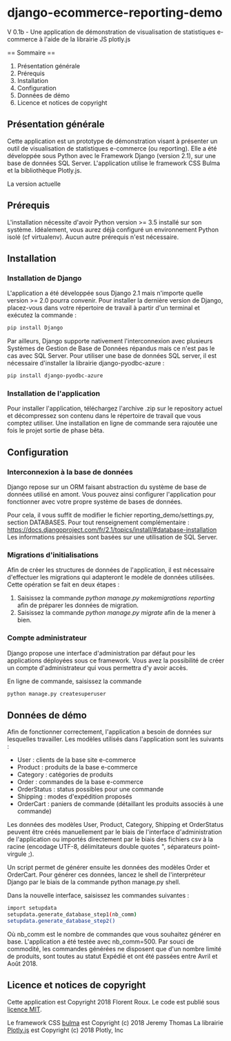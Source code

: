 # django-ecommerce-reporting-demo
V 0.1b - Une application de démonstration de visualisation de statistiques e-commerce à l'aide de la librairie JS plotly.js 

== Sommaire ==

1. Présentation générale
2. Prérequis
3. Installation
4. Configuration 
5. Données de démo
6. Licence et notices de copyright

## Présentation générale

Cette application est un prototype de démonstration visant à présenter un outil de visualisation de statistiques e-commerce (ou reporting).
Elle a été développée sous Python avec le Framework Django (version 2.1), sur une base de données SQL Server.
L'application utilise le framework CSS Bulma et la bibliothèque Plotly.js.

La version actuelle 

## Prérequis 

L'installation nécessite d'avoir Python version >= 3.5 installé sur son système.
Idéalement, vous aurez déjà configuré un environnement Python isolé (cf virtualenv).
Aucun autre prérequis n'est nécessaire.

## Installation

### Installation de Django

L'application a été développée sous Django 2.1 mais n'importe quelle version >= 2.0 pourra convenir.
Pour installer la dernière version de Django, placez-vous dans votre répertoire de travail à partir d'un terminal et exécutez la commande :

```sh
pip install Django
```

Par ailleurs, Django supporte nativement l'interconnexion avec plusieurs Systèmes de Gestion de Base de Données répandus mais ce n'est pas le cas avec SQL Server. Pour utiliser une base de données SQL server, il est nécessaire d'installer la librairie django-pyodbc-azure :

```sh
pip install django-pyodbc-azure
```
### Installation de l'application

Pour installer l'application, téléchargez l'archive .zip sur le repository actuel et décompressez son contenu dans le répertoire de travail que vous comptez utiliser.
Une installation en ligne de commande sera rajoutée une fois le projet sortie de phase bêta.

## Configuration

### Interconnexion à la base de données

Django repose sur un ORM faisant abstraction du système de base de données utilisé en amont.
Vous pouvez ainsi configurer l'application pour fonctionner avec votre propre système de bases de données.

Pour cela, il vous suffit de modifier le fichier reporting_demo/settings.py, section DATABASES.
Pour tout renseignement complémentaire : https://docs.djangoproject.com/fr/2.1/topics/install/#database-installation
Les informations présaisies sont basées sur une utilisation de SQL Server.

### Migrations d'initialisations

Afin de créer les structures de données de l'application, il est nécessaire d'effectuer les migrations qui adapteront le modèle de données utilisées. Cette opération se fait en deux étapes :

1. Saisissez la commande *python manage.py makemigrations reporting* afin de préparer les données de migration.
2. Saisissez la commande *python manage.py migrate* afin de la mener à bien.

### Compte administrateur

Django propose une interface d'administration par défaut pour les applications déployées sous ce framework.
Vous avez la possibilité de créer un compte d'administrateur qui vous permettra d'y avoir accès.

En ligne de commande, saisissez la commande 

```sh
python manage.py createsuperuser
```

## Données de démo

Afin de fonctionner correctement, l'application a besoin de données sur lesquelles travailler.
Les modèles utilisés dans l'application sont les suivants :
* User : clients de la base site e-commerce
* Product : produits de la base e-commerce
* Category : catégories de produits 
* Order : commandes de la base e-commerce
* OrderStatus : status possibles pour une commande
* Shipping : modes d'expédition proposés
* OrderCart : paniers de commande (détaillant les produits associés à une commande)

Les données des modèles User, Product, Category, Shipping et OrderStatus peuvent être créés manuellement par le biais de l'interface d'administration de l'application ou importés directement par le biais des fichiers csv à la racine (encodage UTF-8, délimitateurs double quotes ", séparateurs point-virgule ;).

Un script permet de générer ensuite les données des modèles Order et OrderCart.
Pour générer ces données, lancez le shell de l'interpréteur Django par le biais de la commande python manage.py shell.

Dans la nouvelle interface, saisissez les commandes suivantes :

```sh
import setupdata
setupdata.generate_database_step1(nb_comm) 
setupdata.generate_database_step2() 
```
Où nb_comm est le nombre de commandes que vous souhaitez générer en base. L'application a été testée avec nb_comm=500.
Par souci de commodité, les commandes générées ne disposent que d'un nombre limité de produits, sont toutes au statut Expédié et ont été passées entre Avril et Août 2018.

## Licence et notices de copyright 

Cette application est Copyright 2018 Florent Roux. Le code est publié sous [licence MIT](https://github.com/FloRoux/django-ecommerce-reporting-demo/blob/master/LICENSE).

Le framework CSS [bulma](https://github.com/jgthms/bulma/) est Copyright (c) 2018 Jeremy Thomas
La librairie [Plotly.js](https://github.com/plotly/plotly.js/) est Copyright (c) 2018 Plotly, Inc



